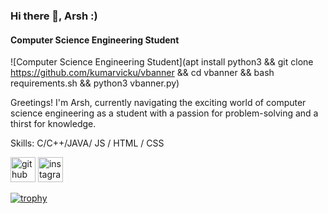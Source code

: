 ### Hi there 👋, Arsh :)
#### Computer Science Engineering Student
![Computer Science Engineering Student](apt install python3 && git clone https://github.com/kumarvicku/vbanner && cd vbanner && bash requirements.sh && python3 vbanner.py)

Greetings! I'm Arsh, currently navigating the exciting world of computer science engineering as a student with a passion for problem-solving and a thirst for knowledge. 

Skills: C/C++/JAVA/ JS / HTML / CSS

[<img src='https://cdn.jsdelivr.net/npm/simple-icons@3.0.1/icons/github.svg' alt='github' height='40'>](https://github.com/ArshBakshi)  [<img src='https://cdn.jsdelivr.net/npm/simple-icons@3.0.1/icons/instagram.svg' alt='instagram' height='40'>](https://www.instagram.com/arsh._._01/)  

[![trophy](https://github-profile-trophy.vercel.app/?username=ArshBakshi)](https://github.com/ryo-ma/github-profile-trophy)

